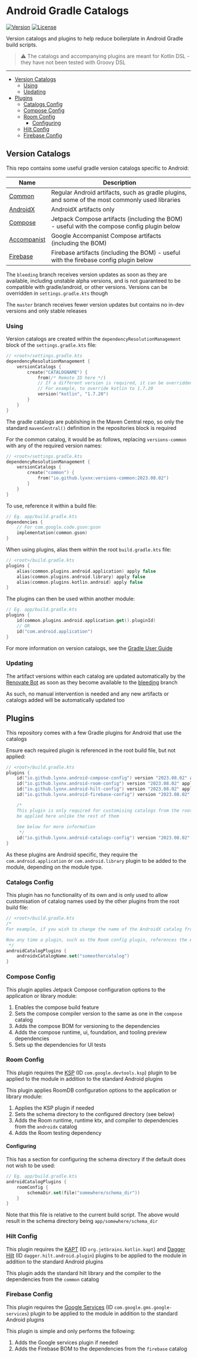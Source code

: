 # Android Gradle Catalogs <GitHub path="Lyxnx/android-gradle-catalogs" />

[![Version](https://img.shields.io/maven-central/v/io.github.lyxnx/versions-common?style=flat-square)][mavenCentral]
[![License](https://img.shields.io/github/license/Lyxnx/android-gradle-catalogs?style=flat-square)][license]

Version catalogs and plugins to help reduce boilerplate in Android Gradle build scripts.

> :warning: The catalogs and accompanying plugins are meant for Kotlin DSL - they have not been tested with Groovy DSL

---

<!-- START doctoc generated TOC please keep comment here to allow auto update -->
<!-- DON'T EDIT THIS SECTION, INSTEAD RE-RUN doctoc TO UPDATE -->

- [Version Catalogs](#version-catalogs)
  - [Using](#using)
  - [Updating](#updating)
- [Plugins](#plugins)
  - [Catalogs Config](#catalogs-config)
  - [Compose Config](#compose-config)
  - [Room Config](#room-config)
    - [Configuring](#configuring)
  - [Hilt Config](#hilt-config)
  - [Firebase Config](#firebase-config)

<!-- END doctoc generated TOC please keep comment here to allow auto update -->

## Version Catalogs

This repo contains some useful gradle version catalogs specific to Android:

| Name                                                   | Description                                                                                     |
|--------------------------------------------------------|-------------------------------------------------------------------------------------------------|
| [Common](versions-common/libs.versions.toml)           | Regular Android artifacts, such as gradle plugins, and some of the most commonly used libraries |
| [AndroidX](versions-androidx/libs.versions.toml)       | AndroidX artifacts only                                                                         |
| [Compose](versions-compose/libs.versions.toml)         | Jetpack Compose artifacts (including the BOM) - useful with the compose config plugin below     |
| [Accompanist](versions-accompanist/libs.versions.toml) | Google Accompanist Compose artifacts (including the BOM)                                        |
| [Firebase](versions-firebase/libs.versions.toml)       | Firebase artifacts (including the BOM) - useful with the firebase config plugin below           |

The `bleeding` branch receives version updates as soon as they are available, including unstable
alpha versions, and is not guaranteed to be compatible with gradle/android, or other versions.
Versions can be overridden in `settings.gradle.kts` though

The `master` branch receives fewer version updates but contains no in-dev versions and only stable releases

### Using

Version catalogs are created within the `dependencyResolutionManagement` block of the `settings.gradle.kts` file:

```kotlin
// <root>/settings.gradle.kts
dependencyResolutionManagement {
    versionCatalogs {
        create("CATALOGNAME") {
            from(/* Remote ID here */)
            // If a different version is required, it can be overridden:
            // For example, to override kotlin to 1.7.20
            version("kotlin", "1.7.20")
        }
    }
}
```

The gradle catalogs are publishing in the Maven Central repo, so only the standard `mavenCentral()` definition in the
repositories block is required

For the common catalog, it would be as follows, replacing `versions-common` with any of the required version names:

```kotlin
// <root>/settings.gradle.kts
dependencyResolutionManagement {
    versionCatalogs {
        create("common") {
            from("io.github.lyxnx:versions-common:2023.08.02")
        }
    }
}
```

To use, reference it within a build file:

```kotlin
// Eg. app/build.gradle.kts
dependencies {
    // For com.google.code.gson:gson
    implementation(common.gson)
}
```

When using plugins, alias them within the root `build.gradle.kts` file:

```kotlin
// <root>/build.gradle.kts
plugins {
    alias(common.plugins.android.application) apply false
    alias(common.plugins.android.library) apply false
    alias(common.plugins.kotlin.android) apply false
}
```

The plugins can then be used within another module:

```kotlin
// Eg. app/build.gradle.kts
plugins {
    id(common.plugins.android.application.get().pluginId)
    // OR
    id("com.android.application")
}
```

For more information on version catalogs, see
the [Gradle User Guide](https://docs.gradle.org/current/userguide/platforms.html)

### Updating

The artifact versions within each catalog are updated automatically by
the [Renovate Bot](https://github.com/renovatebot/renovate) as soon as they become available to
the [bleeding](https://github.com/Lyxnx/android-gradle-catalogs/tree/bleeding) branch

As such, no manual intervention is needed and any new artifacts or catalogs added will be automatically updated too

## Plugins

This repository comes with a few Gradle plugins for Android that use the catalogs

Ensure each required plugin is referenced in the root build file, but not applied:

```kotlin
// <root>/build.gradle.kts
plugins {
    id("io.github.lyxnx.android-compose-config") version "2023.08.02" apply false
    id("io.github.lyxnx.android-room-config") version "2023.08.02" apply false
    id("io.github.lyxnx.android-hilt-config") version "2023.08.02" apply false
    id("io.github.lyxnx.android-firebase-config") version "2023.08.02" apply false

    /*
    This plugin is only required for customising catalogs from the root build file and will need to 
    be applied here unlike the rest of them
    
    See below for more information
     */
    id("io.github.lyxnx.android-catalogs-config") version "2023.08.02"
}
```

As these plugins are Android specific, they require the `com.android.application`
or `com.android.library` plugin to be added to the module, depending on the module type.

### Catalogs Config

This plugin has no functionality of its own and is only used to allow customisation of catalog names used by the other
plugins from the root build file:

```kotlin
// <root>/build.gradle.kts
/*
For example, if you wish to change the name of the AndroidX catalog from the default "androidx" to "someothercatalog"

Now any time a plugin, such as the Room config plugin, references the AndroidX catalog, it will use this name instead
 */
androidCatalogPlugins {
    androidxCatalogName.set("someothercatalog")
}
```

### Compose Config

This plugin applies Jetpack Compose configuration options to the application or library module:

1. Enables the compose build feature
2. Sets the compose compiler version to the same as one in the `compose` catalog
3. Adds the compose BOM for versioning to the dependencies
4. Adds the compose runtime, ui, foundation, and tooling preview dependencies
5. Sets up the dependencies for UI tests

### Room Config

This plugin requires the [KSP](https://github.com/google/ksp) (ID `com.google.devtools.ksp`) plugin to be applied to the
module in addition to the standard Android plugins

This plugin applies RoomDB configuration options to the application or library module:

1. Applies the KSP plugin if needed
2. Sets the schema directory to the configured directory (see below)
3. Adds the Room runtime, runtime ktx, and compiler to dependencies from the `androidx` catalog
4. Adds the Room testing dependency

#### Configuring

This has a section for configuring the schema directory if the default does not wish to be used:

```kotlin
// Eg. app/build.gradle.kts
androidCatalogPlugins {
    roomConfig {
        schemaDir.set(file("somewhere/schema_dir"))
    }
}
```

Note that this file is relative to the current build script.
The above would result in the schema directory being `app/somewhere/schema_dir`

### Hilt Config

This plugin requires the [KAPT](https://kotlinlang.org/docs/kapt.html) (ID `org.jetbrains.kotlin.kapt`) and
[Dagger Hilt](https://dagger.dev/hilt/gradle-setup.html) (ID `dagger.hilt.android.plugin`) plugins to be applied to the
module in addition to the standard Android plugins

This plugin adds the standard hilt library and the compiler to the dependencies from the `common` catalog

### Firebase Config

This plugin requires the [Google Services](https://developers.google.com/android/guides/google-services-plugin)
(ID `com.google.gms.google-services`) plugin to be applied to the module in addition to the standard Android plugins

This plugin is simple and only performs the following:

1. Adds the Google services plugin if needed
2. Adds the Firebase BOM to the dependencies from the `firebase` catalog

[mavenCentral]: https://search.maven.org/artifact/io.github.lyxnx/versions-common

[license]: LICENCE
